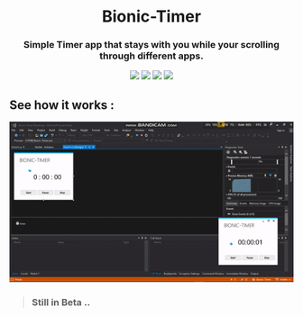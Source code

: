 <h1 align="center"> Bionic-Timer </h1>
<h3 align ="center">Simple Timer app that stays with you while your      scrolling through different apps.
</h3>

<p align="center">
  
<img src="https://forthebadge.com/images/badges/check-it-out.svg">
<img src="https://forthebadge.com/images/badges/made-with-c-sharp.svg">
<img src = "https://forthebadge.com/images/badges/built-with-love.svg">
<img src="https://forthebadge.com/images/badges/uses-badges.svg">
</p>

## See how it works :

![](demo.gif)

> ### Still in Beta ..

